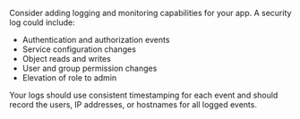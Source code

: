 Consider adding logging and monitoring capabilities for your app. A security log could include:

- Authentication and authorization events
- Service configuration changes
- Object reads and writes
- User and group permission changes
- Elevation of role to admin

Your logs should use consistent timestamping for each event and should record the users, IP addresses, or hostnames for all logged events.